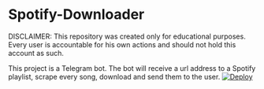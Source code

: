 # Spotify-Downloader

DISCLAIMER:
This repository was created only for educational purposes.
Every user is accountable for his own actions and should not hold this account as such.

This project is a Telegram bot.
The bot will receive a url address to a Spotify playlist, scrape every song, download and send them to the user.
[![Deploy](https://www.herokucdn.com/deploy/button.svg)](https://heroku.com/deploy)

